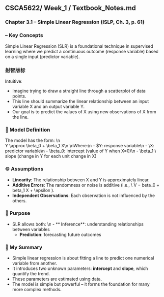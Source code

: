 ## CSCA5622/ Week_1 / Textbook_Notes.md

### Chapter 3.1 – Simple Linear Regression (ISLP, Ch. 3, p. 61)

### – Key Concepts

Simple Linear Regression (SLR) is a foundational technique in supervised learning where we predict a continuous outcome (response variable) based on a single input (predictor variable).

### 射智版标

Intuitive:

- Imagine trying to draw a straight line through a scatterplot of data points.
- This line should summarize the linear relationship between an input variable X and an output variable Y.
- Our goal is to predict the values of X using new observations of X from the line.

### 🌉 Model Definition

The model has the form:  \n  \
Y \approx \beta_0 + \beta_1 X\n  \nWhere:\n  - \$Y\: response variable\n  - \X\: predictor variable\n  - \beta_0\: intercept (value of Y when X=0)\n  - \beta_1:\ slope (change in Y for each unit change in X)

### © Assumptions

- **Linearity**: The relationship between X and Y is approximately linear.
- **Additive Errors**: The randomness or noise is additive (i.e., \ V = beta_0 + beta_1 X + \epsilon \).
- **Independent Observations**: Each observation is not influenced by the others.

### 🐘 Purpose

- SLR allows both:  \n  - ** Inference**: understanding relationships between variables
  - **Prediction**: forecasting future outcomes

### 🌉 My Summary

- Simple linear regression is about fitting a line to predict one numerical variable from another.
- It introduces two unknown parameters: **intercept** and **slope**, which quantify the trend.
- These parameters are estimated using data.
- The model is simple but powerful – it forms the foundation for many more complex methods.
